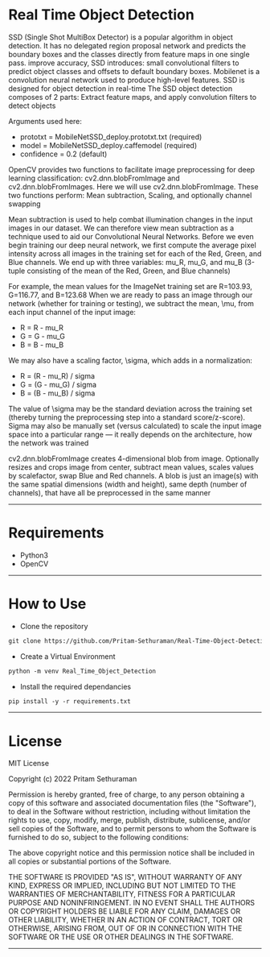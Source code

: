 # Real Time Object Detection

<p>
SSD (Single Shot MultiBox Detector) is a popular algorithm in object detection. It has no delegated region proposal network and predicts the boundary boxes and the classes directly from feature maps in one single pass. improve accuracy, SSD introduces: small convolutional filters to predict object classes and offsets to default boundary boxes. Mobilenet is a convolution neural network used to produce high-level features. SSD is designed for object detection in real-time
The SSD object detection composes of 2 parts: Extract feature maps, and apply convolution filters to detect objects
  
Arguments used here:
- prototxt = MobileNetSSD_deploy.prototxt.txt (required)
- model = MobileNetSSD_deploy.caffemodel (required)
- confidence = 0.2 (default)
  
OpenCV provides two functions to facilitate image preprocessing for deep learning classification: cv2.dnn.blobFromImage and cv2.dnn.blobFromImages. Here we will use cv2.dnn.blobFromImage. These two functions perform: Mean subtraction, Scaling, and optionally channel swapping

Mean subtraction is used to help combat illumination changes in the input images in our dataset. We can therefore view mean subtraction as a technique used to aid our Convolutional Neural Networks. Before we even begin training our deep neural network, we first compute the average pixel intensity across all images in the training set for each of the Red, Green, and Blue channels. We end up with three variables: mu_R, mu_G, and mu_B (3-tuple consisting of the mean of the Red, Green, and Blue channels)

For example, the mean values for the ImageNet training set are R=103.93, G=116.77, and B=123.68
When we are ready to pass an image through our network (whether for training or testing), we subtract the mean, \mu, from each input channel of the input image:
- R = R - mu_R
- G = G - mu_G
- B = B - mu_B

We may also have a scaling factor, \sigma, which adds in a normalization:
- R = (R - mu_R) / sigma
- G = (G - mu_G) / sigma
- B = (B - mu_B) / sigma

The value of \sigma may be the standard deviation across the training set (thereby turning the preprocessing step into a standard score/z-score). Sigma may also be manually set (versus calculated) to scale the input image space into a particular range — it really depends on the architecture, how the network was trained

cv2.dnn.blobFromImage creates 4-dimensional blob from image. Optionally resizes and crops image from center, subtract mean values, scales values by scalefactor, swap Blue and Red channels. A blob is just an image(s) with the same spatial dimensions (width and height), same depth (number of channels), that have all be preprocessed in the same manner
</p>
  
---

# Requirements
- Python3
- OpenCV

---

# How to Use
- Clone the repository
```html
git clone https://github.com/Pritam-Sethuraman/Real-Time-Object-Detection.git
```

- Create a Virtual Environment
```html
python -m venv Real_Time_Object_Detection
```


- Install the required dependancies
```html
pip install -y -r requirements.txt
```

---

# License
MIT License

Copyright (c) 2022 Pritam Sethuraman

Permission is hereby granted, free of charge, to any person obtaining a copy of this software and associated documentation files (the "Software"), to deal in the Software without restriction, including without limitation the rights to use, copy, modify, merge, publish, distribute, sublicense, and/or sell copies of the Software, and to permit persons to whom the Software is furnished to do so, subject to the following conditions:

The above copyright notice and this permission notice shall be included in all copies or substantial portions of the Software.

THE SOFTWARE IS PROVIDED "AS IS", WITHOUT WARRANTY OF ANY KIND, EXPRESS OR IMPLIED, INCLUDING BUT NOT LIMITED TO THE WARRANTIES OF MERCHANTABILITY, FITNESS FOR A PARTICULAR PURPOSE AND NONINFRINGEMENT. IN NO EVENT SHALL THE AUTHORS OR COPYRIGHT HOLDERS BE LIABLE FOR ANY CLAIM, DAMAGES OR OTHER LIABILITY, WHETHER IN AN ACTION OF CONTRACT, TORT OR OTHERWISE, ARISING FROM, OUT OF OR IN CONNECTION WITH THE SOFTWARE OR THE USE OR OTHER DEALINGS IN THE SOFTWARE.

---

